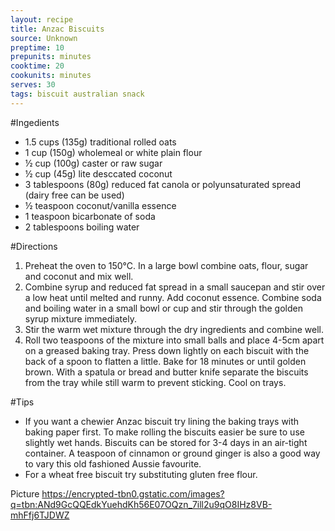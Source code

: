 ```yaml
---
layout: recipe
title: Anzac Biscuits
source: Unknown
preptime: 10
prepunits: minutes
cooktime: 20
cookunits: minutes
serves: 30
tags: biscuit australian snack
---
```

#Ingedients
* 1.5 cups (135g) traditional rolled oats
* 1 cup (150g) wholemeal or white plain flour
* &frac12; cup (100g) caster or raw sugar
* &frac12; cup (45g) lite desccated coconut
* 3 tablespoons (80g) reduced fat canola or polyunsaturated spread (dairy free can be used)
* &frac12; teaspoon coconut/vanilla essence
* 1 teaspoon bicarbonate of soda
* 2 tablespoons boiling water

#Directions
1. Preheat the oven to 150&deg;C. In a large bowl combine oats, flour, sugar and coconut and mix well.
2. Combine syrup and reduced fat spread in a small saucepan and stir over a low heat until melted and runny. Add coconut essence. Combine soda and boiling water in a small bowl or cup and stir through the golden syrup mixture immediately.
3. Stir the warm wet mixture through the dry ingredients and combine well.
4. Roll two teaspoons of the mixture into small balls and place 4-5cm apart on a greased baking tray. Press down lightly on each biscuit with the back of a spoon to flatten a little. Bake for 18 minutes or until golden brown. With a spatula or bread and butter knife separate the biscuits from the tray while still warm to prevent sticking. Cool on trays.

#Tips
* If you want a chewier Anzac biscuit try lining the baking trays with baking paper first. To make rolling the biscuits easier be sure to use slightly wet hands. Biscuits can be stored for 3-4 days in an air-tight container. A teaspoon of cinnamon or ground ginger is also a good way to vary this old fashioned Aussie favourite.
* For a wheat free biscuit try substituting gluten free flour.

Picture
https://encrypted-tbn0.gstatic.com/images?q=tbn:ANd9GcQQEdkYuehdKh56E07OQzn_7ill2u9qO8IHz8VB-mhFfj6TJDWZ